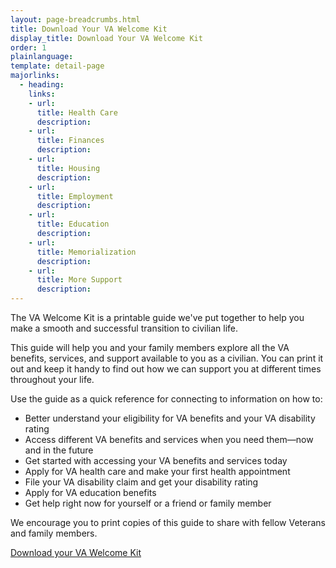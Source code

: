 ```yaml
---
layout: page-breadcrumbs.html
title: Download Your VA Welcome Kit
display_title: Download Your VA Welcome Kit
order: 1
plainlanguage: 
template: detail-page
majorlinks:
  - heading: 
    links:
    - url: 
      title: Health Care
      description: 
    - url: 
      title: Finances
      description: 
    - url: 
      title: Housing
      description:       
    - url: 
      title: Employment
      description:       
    - url: 
      title: Education
      description:       
    - url: 
      title: Memorialization
      description: 
    - url: 
      title: More Support
      description: 
---
```

<div itemscope itemtype ="http://schema.org/HowTo">
<div class="va-introtext" itemprop="description">

The VA Welcome Kit is a printable guide we've put together to help you make a smooth and successful transition to civilian life. 

This guide will help you and your family members explore all the VA benefits, services, and support available to you as a civilian. You can print it out and keep it handy to find out how we can support you at different times throughout your life.

Use the guide as a quick reference for connecting to information on how to:
- Better understand your eligibility for VA benefits and your VA disability rating
- Access different VA benefits and services when you need them—now and in the future
- Get started with accessing your VA benefits and services today
- Apply for VA health care and make your first health appointment
- File your VA disability claim and get your disability rating
- Apply for VA education benefits
- Get help right now for yourself or a friend or family member

We encourage you to print copies of this guide to share with fellow Veterans and family members.
<br>

[Download your VA Welcome Kit](vets-website/content/pages/WelcomeVA_Guide_print_version_final.pdf)

</div>
